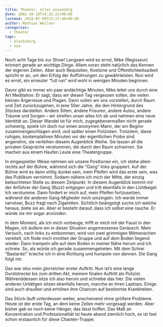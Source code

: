 ```yaml
---
title: Theater, alles auswendig
date: 2002-10-16T14:25:21+00:00
lastmod: 2018-07-09T23:27:49+00:00
author: Mathias Wellner
categories:
  - theater
tags:
  - blacksburg
  - usa
---
```

Noch acht Tage bis zur Show! Langsam wird es ernst, Mike (Regisseur) erinnert gerade an wichtige Dinge. Allem voran steht natürlich das Kennen der eigenen Zeilen. Aber auch Requisiten, Kostüme und Öffentlichkeitsarbeit spricht er an, um den Erfolg der Aufführungen zu gewährleisten. Nun wird es ernst, ein erneuter &#8220;full run&#8221; wird wohl in wenigen Minuten beginnen.
<!--more-->

Davor gibt es immer ein paar andächtige Minuten, Mike leitet uns durch eine Art Meditation. Er sagt, dass wir diesen Tag vergessen sollen, die vielen kleinen Ärgernisse und Plagen. Dann sollen wir uns vorstellen, durch Raum und Zeit zurückzugehen, in jene 50er Jahre, die den Hintergrund des Stückes darstellen. Andere Sitten, andere Frisuren, andere Autos, andere Träume und Sorgen &#8211; wir streifen unser altes Ich ab und nehmen eine neue Identität an. Dieser Wandel ist für mich, zugegebenermaßen nicht gerade schwierig, spiele ich doch nur einen anonymen Mann, der am Beginn zusammengeschlagen wird, und später einen Polizisten. Trotzdem, diese ruhigen, kontemplativen Minuten vor der eigentlichen Probe sind angenehm, sie verleihen diesem Augenblick Weihe. Sie lassen all die privaten Gespräche verstummen, die durch den Raum schwirren. Sie machen aus einem Haufen Leute eine Theatergruppe.

In eingespielter Weise nehmen wir unsere Positionen ein, ich stehe allein rechts auf der Bühne, während sich die &#8220;Gang&#8221; links gruppiert. Auf der Bühne wird es dann völlig dunkel sein, mein Pfeifen wird das erste sein, was das Publikum vernimmt. Sodann nähere ich mich der Mitte, der einzig beleuchteten Stelle zu diesem Zeitpunkt. In diesem Augenblick kommt mir der Anführer der Gang (Buzz) entgegen und tritt ebenfalls in den Lichtkegel. Ich verstumme. Dann fordert er mich auf, mein Pfeifen fortzusetzen, während die anderen Gang-Miglieder mich umzingeln. Ich werde immer nervöser, Buzz fragt nach Zigaretten. Sichtlich beängstigt suche ich welche heraus, biete sie an. Aber er besteht darauf, dass ich selbst eine rauche. Er würde sie mir sogar anzünden.

In dem Moment, als ich mich vorbeuge, trifft er mich mit der Faust in den Magen, ich äußere ein in dieser Situation angemessenes Geräusch. Mein Versuch, nach links zu entkommen, wird von zwei grimmigen Mitmenschen vereitelt, ich finde mich inmitten der Gruppe und auf dem Boden liegend wieder. Dann trampeln alle auf dem Boden in meiner Nähe herum und ich schreie. So, als würde ich gerade zusammengetreten. Mit dem Schrei &#8220;Bastards!&#8221; krieche ich in eine Richtung und humpele von dannen. Die Gang folgt mir.

Das war also mein glorreicher erster Auftritt. Nun ist&#8217;s eine lange Durststrecke bis zum dritten Akt, meinem finalen Auftritt als Polizist. Währenddessen sitze ich also herum und schreibe das hier. Die vielen anderen Untätigen sitzen ebenfalls herum, manche an ihren Laptops. Einige sind auch draußen und erhöhen ihre Chancen auf bestimmte Krankheiten.

Das Stück läuft unterdessen weiter, anscheinend ohne größere Probleme. Heute ist der erste Tag, an dem keine Zeilen mehr vorgesagt werden. Aber bisher gab es noch keine Hänger, das lässt hoffen. Das Maß an Konzentration und Professionalität ist heute abend ziemlich hoch, es ist fast schon erstaunlich für diese Chaoten-Truppe.